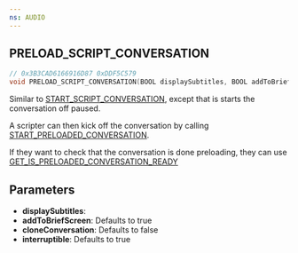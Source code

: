 ```yaml
---
ns: AUDIO
---
```

## PRELOAD_SCRIPT_CONVERSATION

```c
// 0x3B3CAD6166916D87 0xDDF5C579
void PRELOAD_SCRIPT_CONVERSATION(BOOL displaySubtitles, BOOL addToBriefScreen, BOOL cloneConversation, BOOL interruptible);
```

Similar to [START_SCRIPT_CONVERSATION](#_0x6B17C62C9635D2DC), except that is starts the conversation off paused.

A scripter can then kick off the conversation by calling [START_PRELOADED_CONVERSATION](#_0x23641AFE870AF385).

If they want to check that the conversation is done preloading, they can use [GET_IS_PRELOADED_CONVERSATION_READY](#_0xE73364DB90778FFA)


## Parameters
* **displaySubtitles**:
* **addToBriefScreen**: Defaults to true
* **cloneConversation**: Defaults to false
* **interruptible**: Defaults to true

